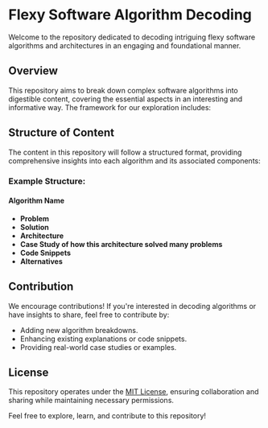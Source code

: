 # Flexy Software Algorithm Decoding

Welcome to the repository dedicated to decoding intriguing flexy software algorithms and architectures in an engaging and foundational manner.

## Overview

This repository aims to break down complex software algorithms into digestible content, covering the essential aspects in an interesting and informative way. The framework for our exploration includes:


## Structure of Content

The content in this repository will follow a structured format, providing comprehensive insights into each algorithm and its associated components:

### Example Structure:

#### Algorithm Name

- **Problem**
- **Solution**
- **Architecture**
- **Case Study of how this architecture solved many problems**
- **Code Snippets**
- **Alternatives**

## Contribution

We encourage contributions! If you're interested in decoding algorithms or have insights to share, feel free to contribute by:

- Adding new algorithm breakdowns.
- Enhancing existing explanations or code snippets.
- Providing real-world case studies or examples.

## License

This repository operates under the [MIT License](link/to/license), ensuring collaboration and sharing while maintaining necessary permissions.

Feel free to explore, learn, and contribute to this repository!
